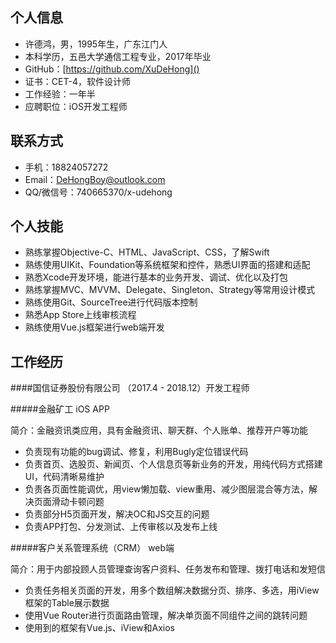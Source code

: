 ## 个人信息

- 许德鸿，男，1995年生，广东江门人
- 本科学历，五邑大学通信工程专业，2017年毕业
- GitHub：[https://github.com/XuDeHong]()
- 证书：CET-4，软件设计师
- 工作经验：一年半
- 应聘职位：iOS开发工程师


## 联系方式

- 手机：18824057272
- Email：[DeHongBoy@outlook.com]()
- QQ/微信号：740665370/x-udehong

## 个人技能

- 熟练掌握Objective-C、HTML、JavaScript、CSS，了解Swift
- 熟练使用UIKit、Foundation等系统框架和控件，熟悉UI界面的搭建和适配
- 熟悉Xcode开发环境，能进行基本的业务开发、调试、优化以及打包
- 熟练掌握MVC、MVVM、Delegate、Singleton、Strategy等常用设计模式
- 熟练使用Git、SourceTree进行代码版本控制
- 熟悉App Store上线审核流程
- 熟练使用Vue.js框架进行web端开发

## 工作经历

####国信证券股份有限公司 （2017.4 - 2018.12）开发工程师

#####金融矿工 iOS APP

简介：金融资讯类应用，具有金融资讯、聊天群、个人账单、推荐开户等功能

* 负责现有功能的bug调试、修复，利用Bugly定位错误代码
* 负责首页、选股页、新闻页、个人信息页等新业务的开发，用纯代码方式搭建UI，代码清晰易维护
* 负责各页面性能调优，用view懒加载、view重用、减少图层混合等方法，解决页面滑动卡顿问题
* 负责部分H5页面开发，解决OC和JS交互的问题
* 负责APP打包、分发测试、上传审核以及发布上线

#####客户关系管理系统（CRM） web端

简介：用于内部投顾人员管理查询客户资料、任务发布和管理、拨打电话和发短信

* 负责任务相关页面的开发，用多个数组解决数据分页、排序、多选，用iView框架的Table展示数据
* 使用Vue Router进行页面路由管理，解决单页面不同组件之间的跳转问题
* 使用到的框架有Vue.js、iView和Axios
